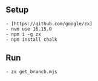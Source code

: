 ## Setup 
    - [https://github.com/google/zx]
    - nvm use 16.15.0
    - npm i -g zx
    - npm install chalk
## Run
    - zx get_branch.mjs
